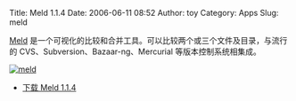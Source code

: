 Title: Meld 1.1.4
Date: 2006-06-11 08:52
Author: toy
Category: Apps
Slug: meld

[Meld](http://meld.sourceforge.net)
是一个可视化的比较和合并工具。可以比较两个或三个文件及目录，与流行的
CVS、Subversion、Bazaar-ng、Mercurial 等版本控制系统相集成。

[![meld](http://static.flickr.com/78/164521059_c278f400d0_m.jpg)](http://www.flickr.com/photos/xxd/164521059/ "Photo Sharing")

- [下载 Meld
1.1.4](http://ftp.gnome.org/pub/gnome/sources/meld/1.1/meld-1.1.4.tar.gz)
